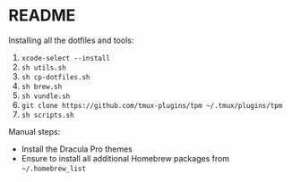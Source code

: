 # README

Installing all the dotfiles and tools:

1. `xcode-select --install`
2. `sh utils.sh`
3. `sh cp-dotfiles.sh`
4. `sh brew.sh`
5. `sh vundle.sh`
6. `git clone https://github.com/tmux-plugins/tpm ~/.tmux/plugins/tpm`
7. `sh scripts.sh`

Manual steps:
* Install the Dracula Pro themes
* Ensure to install all additional Homebrew packages from `~/.homebrew_list`

